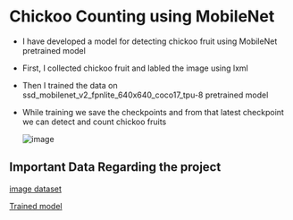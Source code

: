 # Chickoo Counting using MobileNet

- I have developed a model for detecting chickoo fruit using MobileNet pretrained model
- First, I collected chickoo fruit and labled the image using lxml
- Then I trained the data on ssd_mobilenet_v2_fpnlite_640x640_coco17_tpu-8 pretrained model
- While training we save the checkpoints and from that latest checkpoint we can detect and count chickoo fruits

  ![image](https://github.com/Harshith1234567/ChickooCount/assets/53342028/a8e2832d-c89f-47a0-8200-e75330c3caaf)


## Important Data Regarding the project

[image dataset](https://drive.google.com/file/d/1HS0Xo2he28iFAKGdNGnMeDPNKQMkl_nC/view?usp=sharing)

[Trained model](https://drive.google.com/file/d/1Qh61c83atZcvykmk1Ar3OXB7O839zM4s/view?usp=sharing)


